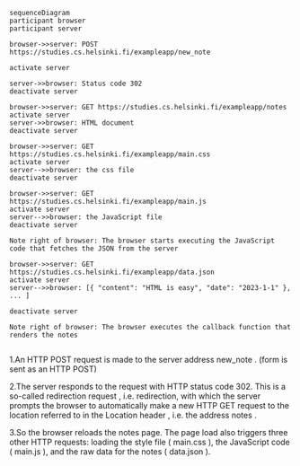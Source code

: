 ```mermaid
sequenceDiagram
participant browser
participant server

browser->>server: POST https://studies.cs.helsinki.fi/exampleapp/new_note

activate server

server->>browser: Status code 302
deactivate server

browser->>server: GET https://studies.cs.helsinki.fi/exampleapp/notes
activate server
server->>browser: HTML document
deactivate server

browser->>server: GET https://studies.cs.helsinki.fi/exampleapp/main.css
activate server
server-->>browser: the css file
deactivate server

browser->>server: GET https://studies.cs.helsinki.fi/exampleapp/main.js
activate server
server-->>browser: the JavaScript file
deactivate server

Note right of browser: The browser starts executing the JavaScript code that fetches the JSON from the server

browser->>server: GET https://studies.cs.helsinki.fi/exampleapp/data.json
activate server
server-->>browser: [{ "content": "HTML is easy", "date": "2023-1-1" }, ... ]

deactivate server

Note right of browser: The browser executes the callback function that renders the notes


```

1.An HTTP POST request is made to the server address new_note . (form is sent as an HTTP POST)


2.The server responds to the request with HTTP status code 302. This is a so-called redirection request , i.e. redirection, with which the server prompts the browser to automatically make a new HTTP GET request to the location referred to in the Location header , i.e. the address notes .



3.So the browser reloads the notes page. The page load also triggers three other HTTP requests: loading the style file ( main.css ), the JavaScript code ( main.js ), and the raw data for the notes ( data.json ).